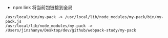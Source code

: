 - npm link 将当前包链接到全局

```shell
/usr/local/bin/my-pack -> /usr/local/lib/node_modules/my-pack/bin/my-pack.js
/usr/local/lib/node_modules/my-pack -> /Users/jinzhanye/Desktop/dev/github/webpack-study/my-pack
```
